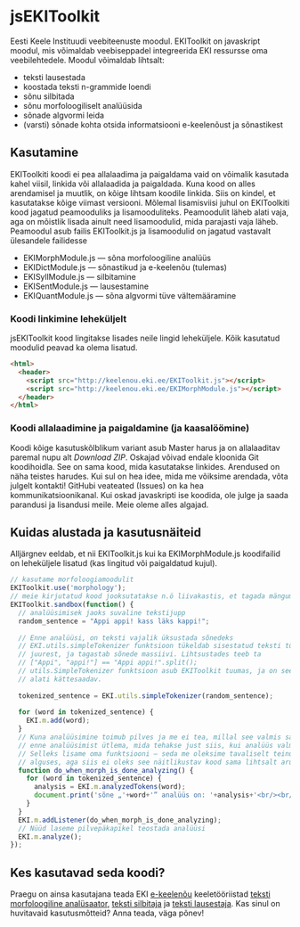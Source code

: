 # jsEKIToolkit

Eesti Keele Instituudi veebiteenuste moodul. EKIToolkit on javaskript moodul, mis võimaldab veebiseppadel integreerida EKI ressursse oma veebilehtedele. Moodul võimaldab lihtsalt:
* teksti lausestada
* koostada teksti n-grammide loendi
* sõnu silbitada
* sõnu morfoloogiliselt analüüsida
* sõnade algvormi leida
* (varsti) sõnade kohta otsida informatsiooni e-keelenõust ja sõnastikest


## Kasutamine

EKIToolkiti koodi ei pea allalaadima ja paigaldama vaid on võimalik kasutada kahel viisil, linkida või allalaadida ja paigaldada. Kuna kood on alles arendamisel ja muutlik, on kõige lihtsam koodile linkida. Siis on kindel, et kasutatakse kõige viimast versiooni.
Mõlemal lisamisviisi juhul on EKIToolkiti kood jagatud peamooduliks ja lisamooduliteks. Peamoodulit läheb alati vaja, aga on mõistlik lisada ainult need lisamoodulid, mida parajasti vaja läheb.
Peamoodul asub failis EKIToolkit.js ja lisamoodulid on jagatud vastavalt ülesandele failidesse
* EKIMorphModule.js — sõna morfoloogiline analüüs
* EKIDictModule.js — sõnastikud ja e-keelenõu (tulemas)
* EKISyllModule.js — silbitamine
* EKISentModule.js — lausestamine
* EKIQuantModule.js — sõna algvormi tüve vältemääramine


### Koodi linkimine leheküljelt

jsEKIToolkit kood lingitakse lisades neile lingid leheküljele. Kõik kasutatud moodulid peavad ka olema lisatud.

```HTML
<html>
  <header>
    <script src="http://keelenou.eki.ee/EKIToolkit.js"></script>
    <script src="http://keelenou.eki.ee/EKIMorphModule.js"></script>
  </header>
</html>
```
  
### Koodi allalaadimine ja paigaldamine (ja kaasalöömine)

Koodi kõige kasutuskõlblikum variant asub Master harus ja on allalaaditav paremal nupu alt *Download ZIP*. Oskajad võivad endale kloonida Git koodihoidla. See on sama kood, mida kasutatakse linkides. Arendused on näha teistes harudes. Kui sul on hea idee, mida me võiksime arendada, võta julgelt kontakti! GitHubi veateated (Issues) on ka hea kommunikatsioonikanal.
Kui oskad javaskripti ise koodida, ole julge ja saada parandusi ja lisandusi meile. Meie oleme alles algajad.

## Kuidas alustada ja kasutusnäiteid

Alljärgnev eeldab, et nii EKIToolkit.js kui ka EKIMorphModule.js koodifailid on leheküljele lisatud (kas lingitud või paigaldatud kujul).

```JavaScript
// kasutame morfoloogiamoodulit
EKIToolkit.use('morphology');
// meie kirjutatud kood jooksutatakse n.ö liivakastis, et tagada mängumeeleolu
EKIToolkit.sandbox(function() {
  // analüüsimisek jaoks suvaline tekstijupp
  random_sentence = "Appi appi! kass läks kappi!";
  
  // Enne analüüsi, on teksti vajalik üksustada sõnedeks
  // EKI.utils.simpleTokenizer funktsioon tükeldab sisestatud teksti tühikute
  // juurest, ja tagastab sõnede massiivi. Lihtsustades teeb ta
  // ["Appi", "appi!"] == "Appi appi!".split();
  // utils.SimpleTokenizer funktsioon asub EKIToolkit tuumas, ja on seega
  // alati kättesaadav.
  
  tokenized_sentence = EKI.utils.simpleTokenizer(random_sentence);
  
  for (word in tokenized_sentence) {
    EKI.m.add(word);
  }
  // Kuna analüüsimine toimub pilves ja me ei tea, millal see valmis saab, peame
  // enne analüüsimist ütlema, mida tehakse just siis, kui analüüs valmis saab.
  // Selleks lisame oma funktsiooni – seda me oleksime tavaliselt teinud juba
  // alguses, aga siis ei oleks see näitlikustav kood sama lihtsalt arusaadav olnud :-)
  function do_when_morph_is_done_analyzing() {
    for (word in tokenized_sentence) {
      analysis = EKI.m.analyzedTokens(word);
      document.print('sõne „'+word+'” analüüs on: '+analysis+'<br/><br/>');
    }
  }
  EKI.m.addListener(do_when_morph_is_done_analyzing);
  // Nüüd laseme pilvepäkapikel teostada analüüsi
  EKI.m.analyze();
});
```

## Kes kasutavad seda koodi?

Praegu on ainsa kasutajana teada EKI [e-keelenõu](http://kn.eki.ee/) keeletööriistad [teksti morfoloogiline analüsaator](http://kn.eki.ee/tool/?m=morfoloogia), [teksti silbitaja](http://kn.eki.ee/tool/?m=silbitaja) ja [teksti lausestaja](http://kn.eki.ee/tool/?m=lausestaja). Kas sinul on huvitavaid kasutusmõtteid? Anna teada, väga põnev!
